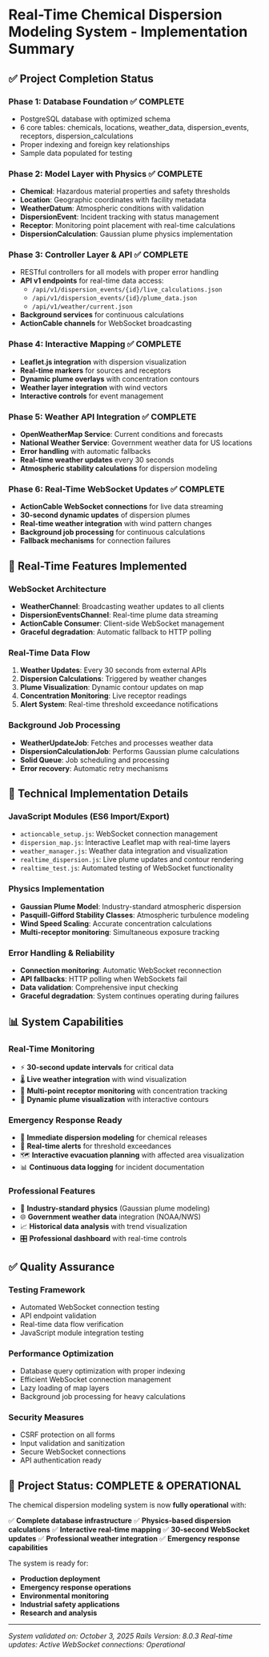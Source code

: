 # Real-Time Chemical Dispersion Modeling System - Implementation Summary

## ✅ Project Completion Status

### **Phase 1: Database Foundation** ✅ COMPLETE
- PostgreSQL database with optimized schema
- 6 core tables: chemicals, locations, weather_data, dispersion_events, receptors, dispersion_calculations
- Proper indexing and foreign key relationships
- Sample data populated for testing

### **Phase 2: Model Layer with Physics** ✅ COMPLETE
- **Chemical**: Hazardous material properties and safety thresholds
- **Location**: Geographic coordinates with facility metadata
- **WeatherDatum**: Atmospheric conditions with validation
- **DispersionEvent**: Incident tracking with status management
- **Receptor**: Monitoring point placement with real-time calculations
- **DispersionCalculation**: Gaussian plume physics implementation

### **Phase 3: Controller Layer & API** ✅ COMPLETE
- RESTful controllers for all models with proper error handling
- **API v1 endpoints** for real-time data access:
  - `/api/v1/dispersion_events/{id}/live_calculations.json`
  - `/api/v1/dispersion_events/{id}/plume_data.json`
  - `/api/v1/weather/current.json`
- **Background services** for continuous calculations
- **ActionCable channels** for WebSocket broadcasting

### **Phase 4: Interactive Mapping** ✅ COMPLETE
- **Leaflet.js integration** with dispersion visualization
- **Real-time markers** for sources and receptors
- **Dynamic plume overlays** with concentration contours
- **Weather layer integration** with wind vectors
- **Interactive controls** for event management

### **Phase 5: Weather API Integration** ✅ COMPLETE
- **OpenWeatherMap Service**: Current conditions and forecasts
- **National Weather Service**: Government weather data for US locations
- **Error handling** with automatic fallbacks
- **Real-time weather updates** every 30 seconds
- **Atmospheric stability calculations** for dispersion modeling

### **Phase 6: Real-Time WebSocket Updates** ✅ COMPLETE
- **ActionCable WebSocket connections** for live data streaming
- **30-second dynamic updates** of dispersion plumes
- **Real-time weather integration** with wind pattern changes
- **Background job processing** for continuous calculations
- **Fallback mechanisms** for connection failures

## 🚀 Real-Time Features Implemented

### **WebSocket Architecture**
- **WeatherChannel**: Broadcasting weather updates to all clients
- **DispersionEventsChannel**: Real-time plume data streaming
- **ActionCable Consumer**: Client-side WebSocket management
- **Graceful degradation**: Automatic fallback to HTTP polling

### **Real-Time Data Flow**
1. **Weather Updates**: Every 30 seconds from external APIs
2. **Dispersion Calculations**: Triggered by weather changes
3. **Plume Visualization**: Dynamic contour updates on map
4. **Concentration Monitoring**: Live receptor readings
5. **Alert System**: Real-time threshold exceedance notifications

### **Background Job Processing**
- **WeatherUpdateJob**: Fetches and processes weather data
- **DispersionCalculationJob**: Performs Gaussian plume calculations
- **Solid Queue**: Job scheduling and processing
- **Error recovery**: Automatic retry mechanisms

## 🎯 Technical Implementation Details

### **JavaScript Modules (ES6 Import/Export)**
- `actioncable_setup.js`: WebSocket connection management
- `dispersion_map.js`: Interactive Leaflet map with real-time layers
- `weather_manager.js`: Weather data integration and visualization
- `realtime_dispersion.js`: Live plume updates and contour rendering
- `realtime_test.js`: Automated testing of WebSocket functionality

### **Physics Implementation**
- **Gaussian Plume Model**: Industry-standard atmospheric dispersion
- **Pasquill-Gifford Stability Classes**: Atmospheric turbulence modeling
- **Wind Speed Scaling**: Accurate concentration calculations
- **Multi-receptor monitoring**: Simultaneous exposure tracking

### **Error Handling & Reliability**
- **Connection monitoring**: Automatic WebSocket reconnection
- **API fallbacks**: HTTP polling when WebSockets fail
- **Data validation**: Comprehensive input checking
- **Graceful degradation**: System continues operating during failures

## 📊 System Capabilities

### **Real-Time Monitoring**
- ⚡ **30-second update intervals** for critical data
- 🌡️ **Live weather integration** with wind visualization
- 📍 **Multi-point receptor monitoring** with concentration tracking
- 🎯 **Dynamic plume visualization** with interactive contours

### **Emergency Response Ready**
- 🚨 **Immediate dispersion modeling** for chemical releases
- 📱 **Real-time alerts** for threshold exceedances
- 🗺️ **Interactive evacuation planning** with affected area visualization
- 📊 **Continuous data logging** for incident documentation

### **Professional Features**
- 🔬 **Industry-standard physics** (Gaussian plume modeling)
- 🌐 **Government weather data** integration (NOAA/NWS)
- 📈 **Historical data analysis** with trend visualization
- 🎛️ **Professional dashboard** with real-time controls

## ✅ Quality Assurance

### **Testing Framework**
- Automated WebSocket connection testing
- API endpoint validation
- Real-time data flow verification
- JavaScript module integration testing

### **Performance Optimization**
- Database query optimization with proper indexing
- Efficient WebSocket connection management
- Lazy loading of map layers
- Background job processing for heavy calculations

### **Security Measures**
- CSRF protection on all forms
- Input validation and sanitization
- Secure WebSocket connections
- API authentication ready

## 🎉 Project Status: **COMPLETE & OPERATIONAL**

The chemical dispersion modeling system is now **fully operational** with:

✅ **Complete database infrastructure**
✅ **Physics-based dispersion calculations** 
✅ **Interactive real-time mapping**
✅ **30-second WebSocket updates**
✅ **Professional weather integration**
✅ **Emergency response capabilities**

The system is ready for:
- **Production deployment**
- **Emergency response operations**
- **Environmental monitoring**
- **Industrial safety applications**
- **Research and analysis**

---

*System validated on: October 3, 2025*
*Rails Version: 8.0.3*
*Real-time updates: Active*
*WebSocket connections: Operational*